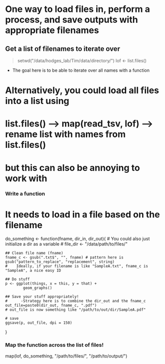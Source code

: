 # One way to load files in, perform a process, and save outputs with appropriate filenames

## Get a list of filenames to iterate over
> setwd("/data/hodges_lab/Tim/data/directory/")
> lof <- list.files()
- The goal here is to be able to iterate over all names with a function
#    Alternatively, you could load all files into a list using 
#        list.files() --> map(read_tsv, lof) --> rename list with names from list.files()
#        but this can also be annoying to work with

### Write a function
#       It needs to load in a file based on the filename
do_something <- function(fname, dir_in, dir_out){
    # You could also just initialize a dir as a variable
    # file_dir <- "/data/path/to/files/"
    
    ## Clean file name (fname)
    fname_c <- gsub(".txt$", "", fname) # pattern here is gsub("pattern_to_replace", "replacement", string)
    #    Ideally, if your filename is like "SampleA.txt", fname_c is "SampleA", a nice easy ID
    
    ## Do stuff
    p <- ggplot(things, x = this, y = that) +
            geom_graphs()
    
    ## Save your stuff appropriately!
    #      -Strategy here is to combine the dir_out and the fname_c
    out_file=paste0(dir_out, fname_c, ".pdf")
    # out_file is now something like "/path/to/out/dir/SampleA.pdf"
    
    # save
    ggsave(p, out_file, dpi = 150)
}

### Map the function across the list of files!
map(lof, do_something, "/path/to/files/", "/path/to/output/")

